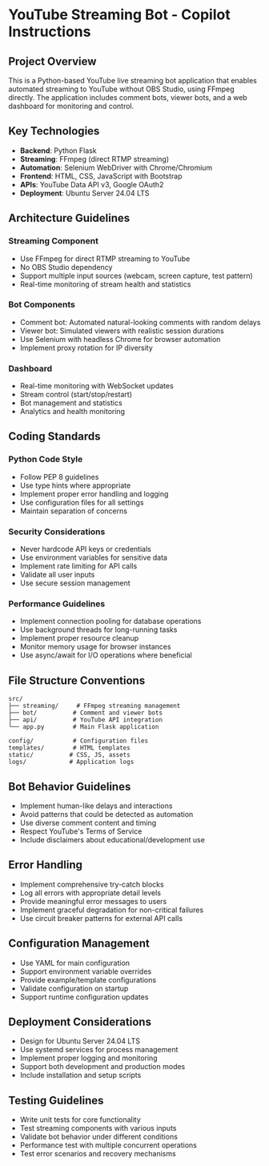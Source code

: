 <!-- Use this file to provide workspace-specific custom instructions to Copilot. For more details, visit https://code.visualstudio.com/docs/copilot/copilot-customization#_use-a-githubcopilotinstructionsmd-file -->

# YouTube Streaming Bot - Copilot Instructions

## Project Overview
This is a Python-based YouTube live streaming bot application that enables automated streaming to YouTube without OBS Studio, using FFmpeg directly. The application includes comment bots, viewer bots, and a web dashboard for monitoring and control.

## Key Technologies
- **Backend**: Python Flask
- **Streaming**: FFmpeg (direct RTMP streaming)
- **Automation**: Selenium WebDriver with Chrome/Chromium
- **Frontend**: HTML, CSS, JavaScript with Bootstrap
- **APIs**: YouTube Data API v3, Google OAuth2
- **Deployment**: Ubuntu Server 24.04 LTS

## Architecture Guidelines

### Streaming Component
- Use FFmpeg for direct RTMP streaming to YouTube
- No OBS Studio dependency
- Support multiple input sources (webcam, screen capture, test pattern)
- Real-time monitoring of stream health and statistics

### Bot Components
- Comment bot: Automated natural-looking comments with random delays
- Viewer bot: Simulated viewers with realistic session durations
- Use Selenium with headless Chrome for browser automation
- Implement proxy rotation for IP diversity

### Dashboard
- Real-time monitoring with WebSocket updates
- Stream control (start/stop/restart)
- Bot management and statistics
- Analytics and health monitoring

## Coding Standards

### Python Code Style
- Follow PEP 8 guidelines
- Use type hints where appropriate
- Implement proper error handling and logging
- Use configuration files for all settings
- Maintain separation of concerns

### Security Considerations
- Never hardcode API keys or credentials
- Use environment variables for sensitive data
- Implement rate limiting for API calls
- Validate all user inputs
- Use secure session management

### Performance Guidelines
- Implement connection pooling for database operations
- Use background threads for long-running tasks
- Implement proper resource cleanup
- Monitor memory usage for browser instances
- Use async/await for I/O operations where beneficial

## File Structure Conventions
```
src/
├── streaming/     # FFmpeg streaming management
├── bot/          # Comment and viewer bots
├── api/          # YouTube API integration
└── app.py        # Main Flask application

config/           # Configuration files
templates/        # HTML templates
static/          # CSS, JS, assets
logs/            # Application logs
```

## Bot Behavior Guidelines
- Implement human-like delays and interactions
- Avoid patterns that could be detected as automation
- Use diverse comment content and timing
- Respect YouTube's Terms of Service
- Include disclaimers about educational/development use

## Error Handling
- Implement comprehensive try-catch blocks
- Log all errors with appropriate detail levels
- Provide meaningful error messages to users
- Implement graceful degradation for non-critical failures
- Use circuit breaker patterns for external API calls

## Configuration Management
- Use YAML for main configuration
- Support environment variable overrides
- Provide example/template configurations
- Validate configuration on startup
- Support runtime configuration updates

## Deployment Considerations
- Design for Ubuntu Server 24.04 LTS
- Use systemd services for process management
- Implement proper logging and monitoring
- Support both development and production modes
- Include installation and setup scripts

## Testing Guidelines
- Write unit tests for core functionality
- Test streaming components with various inputs
- Validate bot behavior under different conditions
- Performance test with multiple concurrent operations
- Test error scenarios and recovery mechanisms

